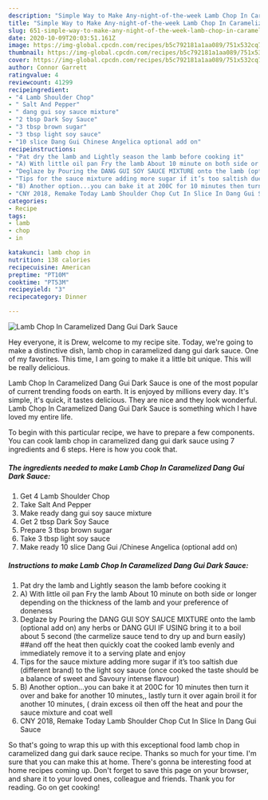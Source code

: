 ```yaml
---
description: "Simple Way to Make Any-night-of-the-week Lamb Chop In Caramelized Dang Gui Dark Sauce"
title: "Simple Way to Make Any-night-of-the-week Lamb Chop In Caramelized Dang Gui Dark Sauce"
slug: 651-simple-way-to-make-any-night-of-the-week-lamb-chop-in-caramelized-dang-gui-dark-sauce
date: 2020-10-09T20:03:51.161Z
image: https://img-global.cpcdn.com/recipes/b5c792181a1aa089/751x532cq70/lamb-chop-in-caramelized-dang-gui-dark-sauce-recipe-main-photo.jpg
thumbnail: https://img-global.cpcdn.com/recipes/b5c792181a1aa089/751x532cq70/lamb-chop-in-caramelized-dang-gui-dark-sauce-recipe-main-photo.jpg
cover: https://img-global.cpcdn.com/recipes/b5c792181a1aa089/751x532cq70/lamb-chop-in-caramelized-dang-gui-dark-sauce-recipe-main-photo.jpg
author: Connor Garrett
ratingvalue: 4
reviewcount: 41299
recipeingredient:
- "4 Lamb Shoulder Chop"
- " Salt And Pepper"
- " dang gui soy sauce mixture"
- "2 tbsp Dark Soy Sauce"
- "3 tbsp brown sugar"
- "3 tbsp light soy sauce"
- "10 slice Dang Gui Chinese Angelica optional add on"
recipeinstructions:
- "Pat dry the lamb and Lightly season the lamb before cooking it"
- "A) With little oil pan Fry the lamb About 10 minute on both side or longer depending on the thickness of the lamb and your preference of doneness"
- "Deglaze by Pouring the DANG GUI SOY SAUCE MIXTURE onto the lamb (optional add on) any herbs or DANG GUI IF USING bring it to a boil about 5 second (the carmelize sauce tend to dry up and burn easily) ##and off the heat then quickly coat the cooked lamb evenly and immediately remove it to a serving plate and enjoy"
- "Tips for the sauce mixture adding more sugar if it’s too saltish due (different brand) to the light soy sauce (once cooked the taste should be a balance of sweet and Savoury intense flavour)"
- "B) Another option...you can bake it at 200C for 10 minutes then turn it over and bake for another 10 minutes,, lastly turn it over again broil it for another 10 minutes, ( drain excess oil then off the heat and pour the sauce mixture and coat well"
- "CNY 2018, Remake Today Lamb Shoulder Chop Cut In Slice In Dang Gui Sauce"
categories:
- Recipe
tags:
- lamb
- chop
- in

katakunci: lamb chop in 
nutrition: 138 calories
recipecuisine: American
preptime: "PT10M"
cooktime: "PT53M"
recipeyield: "3"
recipecategory: Dinner

---
```



![Lamb Chop In Caramelized Dang Gui Dark Sauce](https://img-global.cpcdn.com/recipes/b5c792181a1aa089/751x532cq70/lamb-chop-in-caramelized-dang-gui-dark-sauce-recipe-main-photo.jpg)

Hey everyone, it is Drew, welcome to my recipe site. Today, we're going to make a distinctive dish, lamb chop in caramelized dang gui dark sauce. One of my favorites. This time, I am going to make it a little bit unique. This will be really delicious.

Lamb Chop In Caramelized Dang Gui Dark Sauce is one of the most popular of current trending foods on earth. It is enjoyed by millions every day. It's simple, it's quick, it tastes delicious. They are nice and they look wonderful. Lamb Chop In Caramelized Dang Gui Dark Sauce is something which I have loved my entire life.




To begin with this particular recipe, we have to prepare a few components. You can cook lamb chop in caramelized dang gui dark sauce using 7 ingredients and 6 steps. Here is how you cook that.

<!--inarticleads1-->

##### The ingredients needed to make Lamb Chop In Caramelized Dang Gui Dark Sauce:

1. Get 4 Lamb Shoulder Chop
1. Take  Salt And Pepper
1. Make ready  dang gui soy sauce mixture
1. Get 2 tbsp Dark Soy Sauce
1. Prepare 3 tbsp brown sugar
1. Take 3 tbsp light soy sauce
1. Make ready 10 slice Dang Gui /Chinese Angelica (optional add on)




<!--inarticleads2-->

##### Instructions to make Lamb Chop In Caramelized Dang Gui Dark Sauce:

1. Pat dry the lamb and Lightly season the lamb before cooking it
1. A) With little oil pan Fry the lamb About 10 minute on both side or longer depending on the thickness of the lamb and your preference of doneness
1. Deglaze by Pouring the DANG GUI SOY SAUCE MIXTURE onto the lamb (optional add on) any herbs or DANG GUI IF USING bring it to a boil about 5 second (the carmelize sauce tend to dry up and burn easily) ##and off the heat then quickly coat the cooked lamb evenly and immediately remove it to a serving plate and enjoy
1. Tips for the sauce mixture adding more sugar if it’s too saltish due (different brand) to the light soy sauce (once cooked the taste should be a balance of sweet and Savoury intense flavour)
1. B) Another option...you can bake it at 200C for 10 minutes then turn it over and bake for another 10 minutes,, lastly turn it over again broil it for another 10 minutes, ( drain excess oil then off the heat and pour the sauce mixture and coat well
1. CNY 2018, Remake Today Lamb Shoulder Chop Cut In Slice In Dang Gui Sauce




So that's going to wrap this up with this exceptional food lamb chop in caramelized dang gui dark sauce recipe. Thanks so much for your time. I'm sure that you can make this at home. There's gonna be interesting food at home recipes coming up. Don't forget to save this page on your browser, and share it to your loved ones, colleague and friends. Thank you for reading. Go on get cooking!
